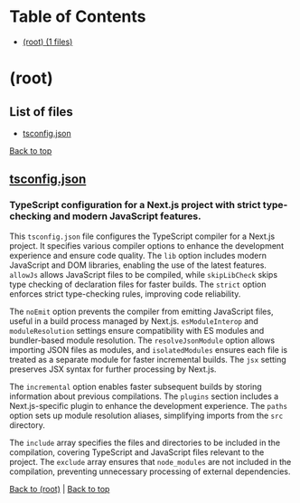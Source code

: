 # Table of Contents

- [(root) (1 files)](#root)
# (root)

## List of files

- [tsconfig.json](#tsconfigjson)

[Back to top](#table-of-contents)

## [tsconfig.json](tsconfig.json)

### TypeScript configuration for a Next.js project with strict type-checking and modern JavaScript features.

This `tsconfig.json` file configures the TypeScript compiler for a Next.js project. It specifies various compiler options to enhance the development experience and ensure code quality. The `lib` option includes modern JavaScript and DOM libraries, enabling the use of the latest features. `allowJs` allows JavaScript files to be compiled, while `skipLibCheck` skips type checking of declaration files for faster builds. The `strict` option enforces strict type-checking rules, improving code reliability.

The `noEmit` option prevents the compiler from emitting JavaScript files, useful in a build process managed by Next.js. `esModuleInterop` and `moduleResolution` settings ensure compatibility with ES modules and bundler-based module resolution. The `resolveJsonModule` option allows importing JSON files as modules, and `isolatedModules` ensures each file is treated as a separate module for faster incremental builds. The `jsx` setting preserves JSX syntax for further processing by Next.js.

The `incremental` option enables faster subsequent builds by storing information about previous compilations. The `plugins` section includes a Next.js-specific plugin to enhance the development experience. The `paths` option sets up module resolution aliases, simplifying imports from the `src` directory.

The `include` array specifies the files and directories to be included in the compilation, covering TypeScript and JavaScript files relevant to the project. The `exclude` array ensures that `node_modules` are not included in the compilation, preventing unnecessary processing of external dependencies.

[Back to (root)](#root) | [Back to top](#table-of-contents)

